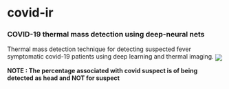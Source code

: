 # covid-ir
### COVID-19 thermal mass detection using deep-neural nets
Thermal mass detection technique for detecting suspected fever symptomatic covid-19 patients using deep learning and thermal imaging.
<img align='center' src='https://github.com/Abhishek-krg/covid-ir/blob/main/images/FLIR_08908.png'>

**NOTE : The percentage associated with covid suspect is of being detected as head and NOT for suspect**
 
